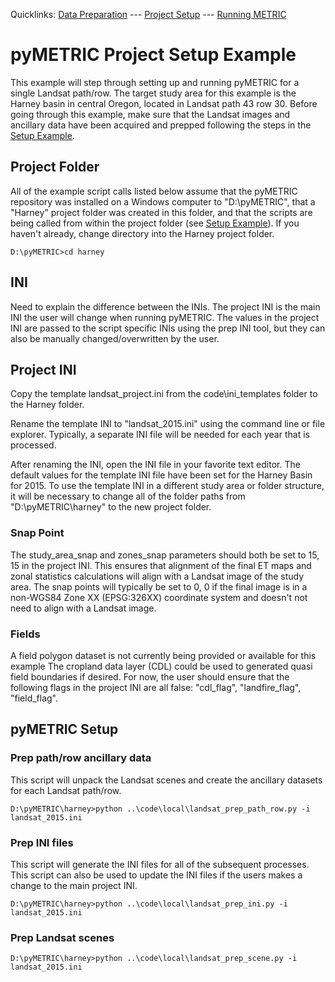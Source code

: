 Quicklinks: [Data Preparation](EXAMPLE_DATA.md) --- [Project Setup](EXAMPLE_SETUP.md) --- [Running METRIC](EXAMPLE_METRIC.md)

# pyMETRIC Project Setup Example

This example will step through setting up and running pyMETRIC for a single Landsat path/row.  The target study area for this example is the Harney basin in central Oregon, located in Landsat path 43 row 30.  Before going through this example, make sure that the Landsat images and ancillary data have been acquired and prepped following the steps in the [Setup Example](EXAMPLE_SETUP.md).

## Project Folder

All of the example script calls listed below assume that the pyMETRIC repository was installed on a Windows computer to "D:\pyMETRIC", that a "Harney" project folder was created in this folder, and that the scripts are being called from within the project folder (see [Setup Example](EXAMPLE_SETUP.md)).  If you haven't already, change directory into the Harney project folder.

```
D:\pyMETRIC>cd harney
```

## INI

Need to explain the difference between the INIs.  The project INI is the main INI the user will change when running pyMETRIC.  The values in the project INI are passed to the script specific INIs using the prep INI tool, but they can also be manually changed/overwritten by the user.

## Project INI

Copy the template landsat_project.ini from the code\ini_templates folder to the Harney folder.

Rename the template INI to "landsat_2015.ini" using the command line or file explorer.  Typically, a separate INI file will be needed for each year that is processed.

After renaming the INI, open the INI file in your favorite text editor.  The default values for the template INI file have been set for the Harney Basin for 2015.  To use the template INI in a different study area or folder structure, it will be necessary to change all of the folder paths from "D:\pyMETRIC\harney" to the new project folder.

### Snap Point

The study_area_snap and zones_snap parameters should both be set to 15, 15 in the project INI.  This ensures that alignment of the final ET maps and zonal statistics calculations will align with a Landsat image of the study area.  The snap points will typically be set to 0, 0 if the final image is in a non-WGS84 Zone XX (EPSG:326XX) coordinate system and doesn't not need to align with a Landsat image.

### Fields

A field polygon dataset is not currently being provided or available for this example  The cropland data layer (CDL) could be used to generated quasi field boundaries if desired.  For now, the user should ensure that the following flags in the project INI are all false: "cdl_flag", "landfire_flag", "field_flag".

## pyMETRIC Setup

### Prep path/row ancillary data

This script will unpack the Landsat scenes and create the ancillary datasets for each Landsat path/row.

```
D:\pyMETRIC\harney>python ..\code\local\landsat_prep_path_row.py -i landsat_2015.ini
```

### Prep INI files

This script will generate the INI files for all of the subsequent processes.  This script can also be used to update the INI files if the users makes a change to the main project INI.

```
D:\pyMETRIC\harney>python ..\code\local\landsat_prep_ini.py -i landsat_2015.ini
```

### Prep Landsat scenes

```
D:\pyMETRIC\harney>python ..\code\local\landsat_prep_scene.py -i landsat_2015.ini
```
